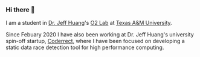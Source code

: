 ### Hi there 👋

I am a student in [Dr. Jeff Huang](https://engineering.tamu.edu/cse/profiles/huang-jeff.html)'s [O2 Lab](https://o2lab.github.io/) at [Texas A&M University](https://www.tamu.edu/).

Since Febuary 2020 I have also been working at Dr. Jeff Huang's university spin-off startup, [Coderrect](https://coderrect.com/), where I have been focused on 
developing a static data race detection tool for high performance computing.

<!--
**BradSwain/BradSwain** is a ✨ _special_ ✨ repository because its `README.md` (this file) appears on your GitHub profile.


Here are some ideas to get you started:

- 🔭 I’m currently working on [OpenRace](https://github.com/coderrect-inc/OpenRace)
- 🌱 I’m currently learning how to build an open source project.
- 👯 I’m looking to collaborate on [OpenRace](https://github.com/coderrect-inc/OpenRace)
- 🤔 I’m looking for help with [OpenRace](https://github.com/coderrect-inc/OpenRace)
- 💬 Ask me about [OpenRace](https://github.com/coderrect-inc/OpenRace)
- 📫 How to reach me: brad@coderrect.com
- 😄 Pronouns: He/Him
- ⚡ Fun fact: If you are reading this you are cool

-->
